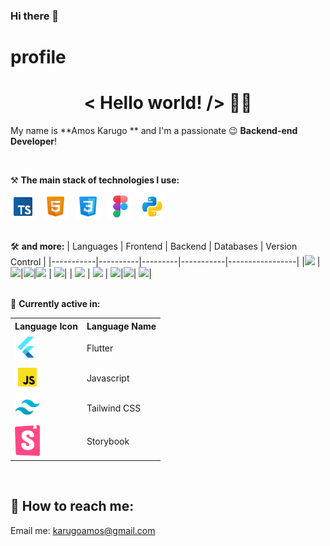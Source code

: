 ### Hi there 👋

<!--
**amoskarugo/amoskarugo** is a ✨ _special_ ✨ repository because its `README.md` (this file) appears on your GitHub profile.

Here are some ideas to get you started:

- 🔭 I’m currently working on ...
- 🌱 I’m currently learning ...
- 👯 I’m looking to collaborate on ...
- 🤔 I’m looking for help with ...
- 💬 Ask me about ...
- 📫 How to reach me: ...
- 😄 Pronouns: ...
- ⚡ Fun fact: ...
-->
# profile

<h1 align='center'>< Hello world! /> 🤘🏻</h1>


My name is **Amos Karugo ** and I'm a passionate 😉 **Backend-end Developer**!

<br />

⚒ **The main stack of technologies I use:**

<div>
    <img src='images/icons8-typescript-96.svg' title='TypeScript' alt='TypeScript' width='40'>&nbsp;&nbsp;
    <img src='images/icons8-html-5-96.svg' title='Html5' alt='Html5' width='40'>&nbsp;&nbsp;
    <img src='images/icons8-css3-96.svg' title='CSS3' alt='CSS3' width='40'>&nbsp;&nbsp;
    <img src='images/icons8-figma-96.svg' title='Figma' alt='Figma' width='40'>&nbsp;&nbsp;
    <img src='images/icons8-python-96.svg' title='Python' alt='Python' width='40'>&nbsp;&nbsp;
</div>
<br />

🛠 **and more:**
  | Languages | Frontend | Backend | Databases | Version Control |
  |-----------|----------|---------|-----------|-----------------|
  |<img src="https://img.shields.io/badge/javascript-000000?style=for-the-badge&logo=javascript&logoColor=yellow"/> | <img src="https://img.shields.io/badge/React-20232A?style=for-the-badge&logo=react&logoColor=61DAFB" />|<img src="https://img.shields.io/badge/flask-E3E3E3?style=for-the-badge&logo=flask&logoColor=gray" />|<img src="https://img.shields.io/badge/sqlite-brown?style=for-the-badge&logo=sqlite&logoColor=orange" /> | <img src="https://img.shields.io/badge/git-F44336?style=for-the-badge&logo=git&logoColor=white" />|
  | <img src="https://img.shields.io/badge/Python-3776ab?style=for-the-badge&logo=python&logoColor=ffdd6e" /> | <img src="https://img.shields.io/badge/angular-1e65bc?style=for-the-badge&logo=angular&logoColor=dd0031" /> | <img src="https://img.shields.io/badge/django-0c4b33?style=for-the-badge&logo=django&logoColor=Purple"/>|<img src="https://img.shields.io/badge/postgresql%20-32658f.svg?&style=for-the-badge&logo=postgresql&logoColor=white"/>| <img src="https://img.shields.io/badge/GitHub-000000?style=for-the-badge&logo=github&logoColor=white" />|  
<br />

🔬 **Currently active in:**
<div>
<table>
    <tr>
        <th>
              Language Icon
        </th>
        <th>
               Language Name
        </th>
    </tr>
    <tr>
  <td>
  <img src='images/icons8-flutter-96.svg' title='Flutter' alt='Flutter' width='40'>&nbsp;&nbsp;
  </td>
  <td>
  Flutter
  </td>
  </tr>
  <tr>
  <td>
  <img src='images/icons8-javascript-96.svg' title='Javascript' alt='Javascript' width='40'>&nbsp;&nbsp;
  </td>
  <td>
  Javascript
  </td>
  </tr>
  <tr>
  <td>
  <img src='images/icons8-tailwind-css-96.svg' title='Tailwind' alt='Tailwind' width='40'>&nbsp;&nbsp;
  </td>
  <td>
  Tailwind CSS
  </td>
  </tr>
  <tr>
  <td>
  <img src='images/storybook.svg' title='Storybook' alt='Storybook' width='40'>&nbsp;&nbsp;
  </td>
  <td>
  Storybook
  </td>
  </tr>
</table>
</div>
<br />



## 🔎 How to reach me:

 <p>Email me: <a href='mailto:karugoamos@gmail.com'>karugoamos@gmail.com</a> 
